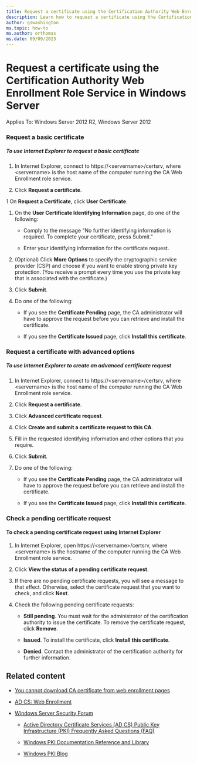 ```yaml
---
title: Request a certificate using the Certification Authority Web Enrollment Role Service in Windows Server
description: Learn how to request a certificate using the Certification Authority Web Enrollment Role Service in Windows Server.
author: gswashington
ms.topic: how-to
ms.author: orthomas
ms.date: 09/09/2023
---
```


# Request a certificate using the Certification Authority Web Enrollment Role Service in Windows Server

Applies To: Windows Server 2012 R2, Windows Server 2012

### Request a basic certificate

##### To use Internet Explorer to request a basic certificate

1. In Internet Explorer, connect to https://\<servername\>/certsrv, where \<servername\> is the host name of the computer running the CA Web Enrollment role service.

1. Click **Request a certificate**.

1  On **Request a Certificate**, click **User Certificate**.

1. On the **User Certificate Identifying Information** page, do one of the following:

      - Comply to the message "No further identifying information is required. To complete your certificate, press Submit."

      - Enter your identifying information for the certificate request.

1. (Optional) Click **More Options** to specify the cryptographic service provider (CSP) and choose if you want to enable strong private key protection. (You receive a prompt every time you use the private key that is associated with the certificate.)

1. Click **Submit**.

1. Do one of the following:

      - If you see the **Certificate Pending** page, the CA administrator will have to approve the request before you can retrieve and install the certificate.

      - If you see the **Certificate Issued** page, click **Install this certificate**.

### Request a certificate with advanced options

##### To use Internet Explorer to create an advanced certificate request

1. In Internet Explorer, connect to https://\<servername\>/certsrv, where \<servername\> is the host name of the computer running the CA Web Enrollment role service.

1. Click **Request a certificate**.

1. Click **Advanced certificate request**.

1. Click **Create and submit a certificate request to this CA**.

1. Fill in the requested identifying information and other options that you require.

1. Click **Submit**.

1. Do one of the following:

      - If you see the **Certificate Pending** page, the CA administrator will have to approve the request before you can retrieve and install the certificate.

      - If you see the **Certificate Issued** page, click **Install this certificate**.

### Check a pending certificate request

#### To check a pending certificate request using Internet Explorer

1. In Internet Explorer, open https://\<servername\>/certsrv, where \<servername\> is the hostname of the computer running the CA Web Enrollment role service.

1. Click **View the status of a pending certificate request**.

1. If there are no pending certificate requests, you will see a message to that effect. Otherwise, select the certificate request that you want to check, and click **Next**.

1. Check the following pending certificate requests:

      - **Still pending**. You must wait for the administrator of the certification authority to issue the certificate. To remove the certificate request, click **Remove**.

      - **Issued**. To install the certificate, click **Install this certificate**.

      - **Denied**. Contact the administrator of the certification authority for further information.

## Related content

- [You cannot download CA certificate from web enrollment pages](https://social.technet.microsoft.com/wiki/contents/articles/you-cannot-download-ca-certificate-from-web-enrollment-pages.aspx)

- [AD CS: Web Enrollment](https://technet.microsoft.com/library/cc732517.aspx)

- [Windows Server Security Forum](https://aka.ms/adcsforum)

  - [Active Directory Certificate Services (AD CS) Public Key Infrastructure (PKI) Frequently Asked Questions (FAQ)](https://aka.ms/adcsfaq)

  - [Windows PKI Documentation Reference and Library](https://social.technet.microsoft.com/wiki/contents/articles/987.windows-pki-documentation-reference-and-library.aspx)

  - [Windows PKI Blog](https://blogs.technet.com/b/pki/)

